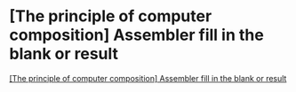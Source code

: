 # [The principle of computer composition] Assembler fill in the blank or result
[[The principle of computer composition] Assembler fill in the blank or result](https://aiwithcloud.com/2022/09/16/the_principle_of_computer_composition_assembler_fill_in_the_blank_or_result/)
